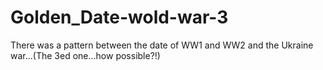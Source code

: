 # Golden_Date-wold-war-3
There was a pattern between the date of WW1 and WW2 and the Ukraine war...(The 3ed one...how possible?!)
